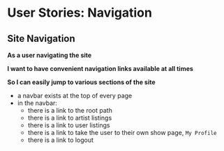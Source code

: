 # User Stories: Navigation

## Site Navigation


**As a user navigating the site**

**I want to have convenient navigation links available at all times**

**So I can easily jump to various sections of the site**




- a navbar exists at the top of every page
- in the navbar:
    - there is a link to the root path
    - there is a link to artist listings
    - there is a link to user listings
    - there is a link to take the user to their own show page, `My Profile`
    - there is a link to logout

